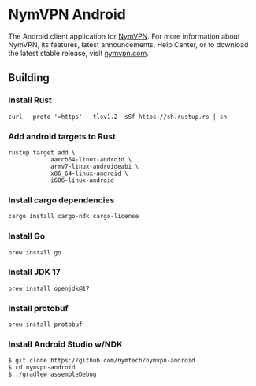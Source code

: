 # NymVPN Android

The Android client application for [NymVPN](https://nymvpn.com/en). For more information about NymVPN, its features, latest announcements, Help Center, or to download the latest stable release, visit [nymvpn.com](https://nymvpn.com/en).

## Building

### Install Rust

```
curl --proto '=https' --tlsv1.2 -sSf https://sh.rustup.rs | sh
```

### Add android targets to Rust

```
rustup target add \
            aarch64-linux-android \
            armv7-linux-androideabi \
            x86_64-linux-android \
            i686-linux-android
```

### Install cargo dependencies

```
cargo install cargo-ndk cargo-license
```

### Install Go

```
brew install go
```

### Install JDK 17

```
brew install openjdk@17
```

### Install protobuf

```
brew install protobuf
```

### Install Android Studio w/NDK

```
$ git clone https://github.com/nymtech/nymvpn-android
$ cd nymvpn-android
$ ./gradlew assembleDebug
```

